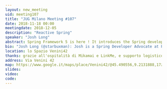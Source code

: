 ```yaml
---
layout: new_meeting
uid: meeting107
title: "JUG Milano Meeting #107"
date: 2018-11-18 00:00
meetingdate: 2018-12-05
description: "Reactive Spring"
speaker: "Josh Long"
abstract: Spring Framework 5 is here ! It introduces the Spring developer to a growing world of support for reactive programming across the Spring portfolio, starting with a new Netty-based web runtime, component model and module called Spring WebFlux, and then continuing to Spring Data Kay, Spring Security 5.0, Spring Boot 2.0 and Spring Cloud Finchley. Sure, it sounds like a lot, but don't worry! Join me, your guide, Spring developer advocate Josh Long, and we'll explore the wacky, wonderful world of Reactive Spring together."
bio: "Josh Long (@starbuxman): Josh is a Spring Developer Advocate at Pivotal. Josh is a Java Champion, author of 5 books (including O'Reilly's \"Cloud Native Java: Designing Resilient Systems with Spring Boot, Spring Cloud, and Cloud Foundry\") and 3 best-selling video trainings (including \"Building Microservices with Spring Boot Livelessons\" w/ Phil Webb), and an open-source contributor (Spring Boot, Spring Integration, Spring Cloud, Activiti and Vaadin)."
location: lo Spazio Venini42
thanks: grazie all'ospitalità di Mikamai e LinkMe, e supporto logistico di Credimi
address: Via Venini 42
map: https://www.google.it/maps/place/Venini42/@45.490556,9.2131888,17z/data=!3m1!4b1!4m5!3m4!1s0x4786c6de20e6362f:0xc95afb6f555f4ed6!8m2!3d45.490556!4d9.2153775
slides: 
video: 
code: 
---
```

